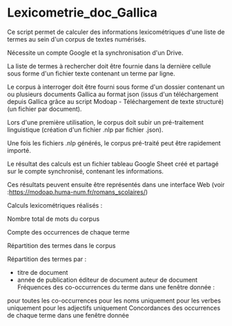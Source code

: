 # Lexicometrie_doc_Gallica

Ce script permet de calculer des informations lexicométriques d'une liste de termes au sein d'un corpus de textes numérisés.

Nécessite un compte Google et la synchronisation d'un Drive. 

La liste de termes à rechercher doit être fournie dans la dernière cellule sous forme d'un fichier texte contenant un terme par ligne.

Le corpus à interroger doit être fourni sous forme d'un dossier contenant un ou plusieurs documents Gallica au format json (issus d'un téléchargement depuis Gallica grâce au script Modoap - Téléchargement de texte structuré) (un fichier par document).

Lors d'une première utilisation, le corpus doit subir un pré-traitement linguistique (création d'un fichier .nlp par fichier .json).

Une fois les fichiers .nlp générés, le corpus pré-traité peut être rapidement importé.

Le résultat des calculs est un fichier tableau Google Sheet créé et partagé sur le compte synchronisé, contenant les informations.

Ces résultats peuvent ensuite être représentés dans une interface Web (voir :https://modoap.huma-num.fr/romans_scolaires/)

Calculs lexicométriques réalisés :

Nombre total de mots du corpus

Compte des occurrences de chaque terme

Répartition des termes dans le corpus

Répartition des termes par :

- titre de document
- année de publication
éditeur de document
auteur de document
Fréquences des co-occurrences du terme dans une fenêtre donnée :

pour toutes les co-occurrences
pour les noms uniquement
pour les verbes uniquement
pour les adjectifs uniquement
Concordances des occurrences de chaque terme dans une fenêtre donnée

